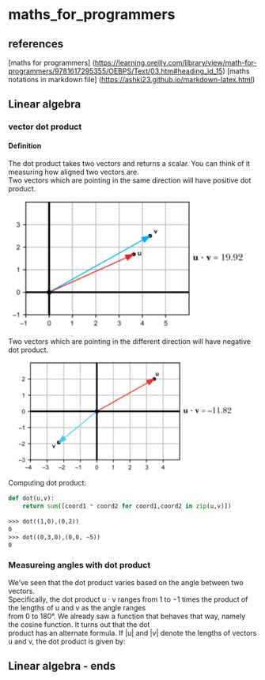 # maths_for_programmers

## references
[maths for programmers] (https://learning.oreilly.com/library/view/math-for-programmers/9781617295355/OEBPS/Text/03.htm#heading_id_15)
[maths notations in markdown file] (https://ashki23.github.io/markdown-latex.html)
## Linear algebra

### vector dot product
#### Definition
The dot product takes two vectors and returns a scalar. You can think of it measuring how aligned two vectors are.  
Two vectors which are pointing in the same direction will have positive dot product.
![](images/positive_dot_product.PNG)  
Two vectors which are pointing in the different direction will have negative dot product.   
![](images/negative_dot_product.PNG)
Computing dot product:
```python
def dot(u,v):
    return sum([coord1 * coord2 for coord1,coord2 in zip(u,v)])

```
```shell script
>>> dot((1,0),(0,2))
0 
>>> dot((0,3,0),(0,0, −5))
0 
```
### Measureing angles with dot product
We’ve seen that the dot product varies based on the angle between two vectors.  
Specifically, the dot product u · v ranges from 1 to −1 times the product of the lengths of u and v as the angle ranges  
from 0 to 180°. We already saw a function that behaves that way, namely the cosine function. It turns out that the dot  
product has an alternate formula. If |u| and |v| denote the lengths of vectors u and v, the dot product is given by:  

## Linear algebra - ends
 
